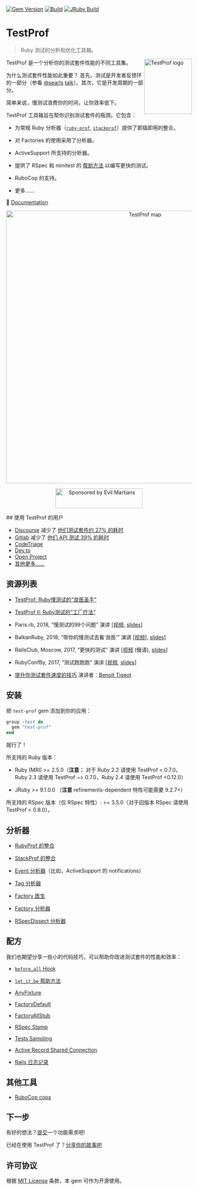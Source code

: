 [![Gem Version](https://badge.fury.io/rb/test-prof.svg)](https://rubygems.org/gems/test-prof) [![Build](https://github.com/test-prof/test-prof/workflows/Build/badge.svg)](https://github.com/test-prof/test-prof/actions)
[![JRuby Build](https://github.com/test-prof/test-prof/workflows/JRuby%20Build/badge.svg)](https://github.com/test-prof/test-prof/actions)

# TestProf

> Ruby 测试的分析和优化工具箱。

<img align="right" height="150" width="129"
     title="TestProf logo" class="home-logo" src="./assets/images/logo.svg">

TestProf 是一个分析你的测试套件性能的不同工具集。

为什么测试套件性能如此重要？ 首先，测试是开发者反馈环的一部分（参看 [@searls](https://github.com/searls) [talk](https://vimeo.com/145917204)）。其次，它是开发周期的一部分。

简单来说，慢测试浪费你的时间，让你效率低下。

TestProf 工具箱旨在帮你识别测试套件的瓶颈。它包含：

- 为常规 Ruby 分析器（[`ruby-prof`](https://github.com/ruby-prof/ruby-prof), [`stackprof`](https://github.com/tmm1/stackprof)）提供了即插即用的整合。

- 对 Factories 的使用采用了分析器。

- ActiveSupport 所支持的分析器。

- 提供了 RSpec 和 minitest 的 [帮助方法](#recipes) 以编写更快的测试。

- RuboCop 的支持。

- 更多……

📑 [Documentation](https://test-prof.evilmartians.io)

<p align="center">
  <a href="http://bit.ly/test-prof-map">
    <img src="./assets/images/coggle.png" alt="TestProf map" width="738">
  </a>
</p>

<p align="center">
  <a href="https://evilmartians.com/?utm_source=test-prof">
    <img src="https://evilmartians.com/badges/sponsored-by-evil-martians.svg"
         alt="Sponsored by Evil Martians" width="236" height="54">
  </a>
</p>
## 使用 TestProf 的用户

- [Discourse](https://github.com/discourse/discourse) 减少了 [他们测试套件约 27% 的耗时](https://twitter.com/samsaffron/status/1125602558024699904)
- [Gitlab](https://gitlab.com/gitlab-org/gitlab-ce) 减少了 [他们 API 测试 39% 的耗时](https://gitlab.com/gitlab-org/gitlab-ce/merge_requests/14370)
- [CodeTriage](https://github.com/codetriage/codetriage)
- [Dev.to](https://github.com/thepracticaldev/dev.to)
- [Open Project](https://github.com/opf/openproject)
- [其他更多……](https://github.com/test-prof/test-prof/issues/73)

## 资源列表

- [TestProf: Ruby慢测试的“良医圣手”](https://xfyuan.github.io/2020/07/testprof-doctor-for-slow-ruby-tests/)

- [TestProf II: Ruby测试的“工厂疗法”](https://xfyuan.github.io/2020/07/testprof-factory-therapy-for-ruby-tests/)

- Paris.rb, 2018, “慢测试的99个问题” 演讲 [[视频](https://www.youtube.com/watch?v=eDMZS_fkRtk), [slides](https://speakerdeck.com/palkan/paris-dot-rb-2018-99-problems-of-slow-tests)]

- BalkanRuby, 2018, “带你的慢测试去看‘良医’” 演讲 [[视频](https://www.youtube.com/watch?v=rOcrme82vC8)], [slides](https://speakerdeck.com/palkan/balkanruby-2018-take-your-slow-tests-to-the-doctor)]

- RailsClub, Moscow, 2017, “更快的测试” 演讲 [[视频](https://www.youtube.com/watch?v=8S7oHjEiVzs) (俄语), [slides](https://speakerdeck.com/palkan/railsclub-moscow-2017-faster-tests)]

- RubyConfBy, 2017, “测试跑跑跑” 演讲 [[视频](https://www.youtube.com/watch?v=q52n4p0wkIs), [slides](https://speakerdeck.com/palkan/rubyconfby-minsk-2017-run-test-run)]

- [提升你测试套件速度的技巧](https://medium.com/appaloosa-store-engineering/tips-to-improve-speed-of-your-test-suite-8418b485205c) 演讲者：[Benoit Tigeot](https://github.com/benoittgt)

## 安装

把 `test-prof` gem 添加到你的应用：

```ruby
group :test do
  gem "test-prof"
end
```

就行了！

所支持的 Ruby 版本：

- Ruby (MRI) >= 2.5.0（**注意：** 对于 Ruby 2.2 请使用 TestProf < 0.7.0，Ruby 2.3 请使用 TestProf ~> 0.7.0，Ruby 2.4 请使用 TestProf <0.12.0）

- JRuby >= 9.1.0.0 （**注意** refinements-dependent 特性可能需要 9.2.7+）

所支持的 RSpec 版本（仅 RSpec 特性）: >= 3.5.0（对于旧版本 RSpec 请使用 TestProf < 0.8.0）。

## 分析器

- [RubyProf 的整合](./profilers/ruby_prof.md)

- [StackProf 的整合](./profilers/stack_prof.md)

- [Event 分析器](./profilers/event_prof.md)（比如，ActiveSupport 的 notifications）

- [Tag 分析器](./profilers/tag_prof.md)

- [Factory 医生](./profilers/factory_doctor.md)

- [Factory 分析器](./profilers/factory_prof.md)

- [RSpecDissect 分析器](./profilers/rspec_dissect.md)

## 配方

我们也期望分享一些小的代码技巧，可以帮助你改进测试套件的性能和效率：

- [`before_all` Hook](./recipes/before_all.md)

- [`let_it_be` 帮助方法](./recipes/let_it_be.md)

- [AnyFixture](./recipes/any_fixture.md)

- [FactoryDefault](./recipes/factory_default.md)

- [FactoryAllStub](./recipes/factory_all_stub.md)

- [RSpec Stamp](./recipes/rspec_stamp.md)

- [Tests Sampling](./recipes/tests_sampling.md)

- [Active Record Shared Connection](./recipes/active_record_shared_connection.md)

- [Rails 日志记录](./recipes/logging.md)

## 其他工具

- [RuboCop cops](./misc/rubocop.md)

## 下一步

有好的想法？[提交](https://github.com/test-prof/test-prof/discussions)一个功能需求吧!

已经在使用 TestProf 了？[分享你的故事吧](https://github.com/test-prof/test-prof/discussions/73)

## 许可协议

根据 [MIT License](http://opensource.org/licenses/MIT) 条款，本 gem 可作为开源使用。

